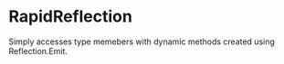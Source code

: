 RapidReflection
===============

Simply accesses type memebers with dynamic methods created using Reflection.Emit.
